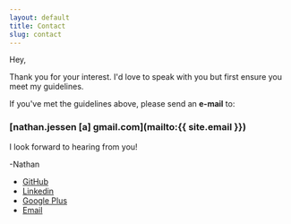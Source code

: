```yaml
---
layout: default
title: Contact
slug: contact
---
```


Hey,

Thank you for your interest. I'd love to speak with you but first ensure you meet my guidelines.

If you've met the guidelines above, please send an **e-mail** to:

### [nathan.jessen [a] gmail.com](mailto:{{ site.email }})

I look forward to hearing from you!

-Nathan


* <a href="{{ site.github }}" target="_blank">GitHub</a>
* <a href="{{ site.linkedin }}" target="_blank">Linkedin</a>
* <a href="{{ site.googleplus }}" target="_blank">Google Plus</a>
* <a href="mailto:{{ site.email }}">Email</a>
